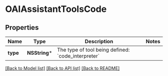 # OAIAssistantToolsCode

## Properties
Name | Type | Description | Notes
------------ | ------------- | ------------- | -------------
**type** | **NSString*** | The type of tool being defined: &#x60;code_interpreter&#x60; | 

[[Back to Model list]](../README.md#documentation-for-models) [[Back to API list]](../README.md#documentation-for-api-endpoints) [[Back to README]](../README.md)


